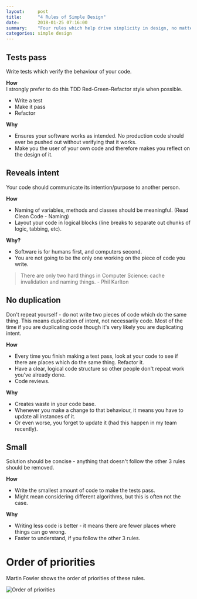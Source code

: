 ```yaml
---
layout:     post
title:      "4 Rules of Simple Design"
date:       2018-01-25 07:16:00
summary:    "Four rules which help drive simplicity in design, no matter which programming language you work with." 
categories: simple design
---
```


## Tests pass  
Write tests which verify the behaviour of your code.  

**How**  
I strongly prefer to do this TDD Red-Green-Refactor style when possible.  
* Write a test
* Make it pass
* Refactor

**Why**  
* Ensures your software works as intended. No production code should ever be pushed out without verifying that it works.
* Make you the user of your own code and therefore makes you reflect on the design of it.

## Reveals intent  
Your code should communicate its intention/purpose to another person.  

**How**  
* Naming of variables, methods and classes should be meaningful. (Read Clean Code - Naming)
* Layout your code in logical blocks (line breaks to separate out chunks of logic, tabbing, etc). 

**Why?**  
* Software is for humans first, and computers second.
* You are not going to be the only one working on the piece of code you write.

> There are only two hard things in Computer Science: cache invalidation and naming things. - Phil Karlton  

## No duplication
Don't repeat yourself - do not write two pieces of code which do the same thing. This means duplication of intent, not necessarily code. Most of the time if you are duplicating code though it's very likely you are duplicating intent.  

**How**  
* Every time you finish making a test pass, look at your code to see if there are places which do the same thing. Refactor it.
* Have a clear, logical code structure so other people don't repeat work you've already done.
* Code reviews.

**Why**  
* Creates waste in your code base.
* Whenever you make a change to that behaviour, it means you have to update all instances of it.
* Or even worse, you forget to update it (had this happen in my team recently).

## Small
Solution should be concise - anything that doesn't follow the other 3 rules should be removed.  

**How**  
* Write the smallest amount of code to make the tests pass.
* Might mean considering different algorithms, but this is often not the case.  

**Why**  
* Writing less code is better - it means there are fewer places where things can go wrong.
* Faster to understand, if you follow the other 3 rules.
    
# Order of priorities  
Martin Fowler shows the order of priorities of these rules.  

![Order of priorities](https://martinfowler.com/bliki/images/beckDesignRules/sketch.png "Source: https://martinfowler.com/bliki/BeckDesignRules.html")
